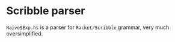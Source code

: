 Scribble parser
===============

`NaiveSExp.hs` is a parser for `Racket/Scribble` grammar, very much oversimplified. 

